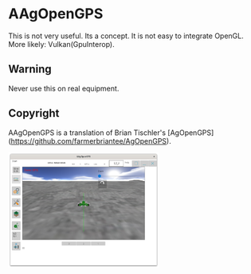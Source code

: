 # AAgOpenGPS

This is not very useful. Its a concept.
It is not easy to integrate OpenGL. 
More likely: Vulkan(GpuInterop).

<h2>Warning</h2>

Never use this on real equipment.

<h2>Copyright</h2>

AAgOpenGPS is a translation of Brian Tischler's [AgOpenGPS] (https://github.com/farmerbriantee/AgOpenGPS).

<img src="https://github.com/Henny20/AAgOpenGPS/blob/main/Images/MainWindow.png" width=60%  />
<br></br>

